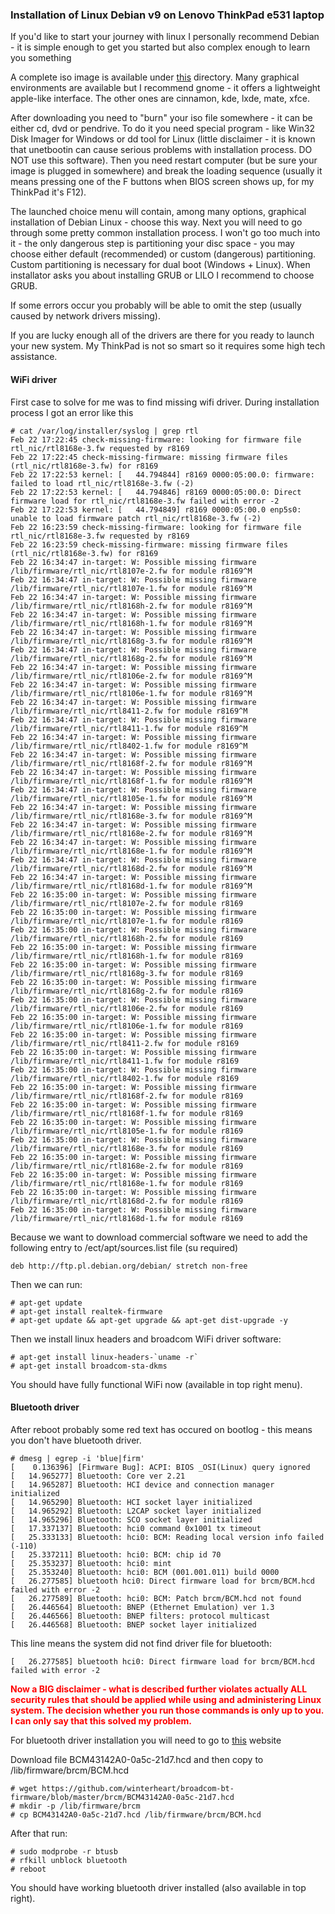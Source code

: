 ### Installation of Linux Debian v9 on Lenovo ThinkPad e531 laptop

If you'd like to start your journey with linux I personally recommend Debian - it is simple enough to get you started but also complex enough to learn you something

A complete iso image is available under [this](https://www.debian.org/CD/live/index.en.html) directory. Many graphical environments are available but I recommend gnome - it offers a lightweight apple-like interface. The other ones are cinnamon, kde, lxde, mate, xfce.

After downloading you need to "burn" your iso file somewhere - it can be either cd, dvd or pendrive. To do it you need special program - like Win32 Disk Imager for Windows or dd tool for Linux (little disclaimer - it is known that unetbootin can cause serious problems with installation process. DO NOT use this software). Then you need restart computer (but be sure your image is plugged in somewhere) and break the loading sequence (usually it means pressing one of the F buttons when BIOS screen shows up, for my ThinkPad it's F12).

The launched choice menu will contain, among many options, graphical installation of Debian Linux - choose this way. Next you will need to go through some pretty common installation process. I won't go too much into it - the only dangerous step is partitioning your disc space - you may choose either default (recommended) or custom (dangerous) partitioning. Custom partitioning is necessary for dual boot (Windows + Linux). When installator asks you about installing GRUB or LILO I recommend to choose GRUB.

If some errors occur you probably will be able to omit the step (usually caused by network drivers missing).

If you are lucky enough all of the drivers are there for you ready to launch your new system. My ThinkPad is not so smart so it requires some high tech assistance.

#### WiFi driver

First case to solve for me was to find missing wifi driver. During installation process I got an error like this
```
# cat /var/log/installer/syslog | grep rtl
Feb 22 17:22:45 check-missing-firmware: looking for firmware file rtl_nic/rtl8168e-3.fw requested by r8169
Feb 22 17:22:45 check-missing-firmware: missing firmware files (rtl_nic/rtl8168e-3.fw) for r8169
Feb 22 17:22:53 kernel: [   44.794844] r8169 0000:05:00.0: firmware: failed to load rtl_nic/rtl8168e-3.fw (-2)
Feb 22 17:22:53 kernel: [   44.794846] r8169 0000:05:00.0: Direct firmware load for rtl_nic/rtl8168e-3.fw failed with error -2
Feb 22 17:22:53 kernel: [   44.794849] r8169 0000:05:00.0 enp5s0: unable to load firmware patch rtl_nic/rtl8168e-3.fw (-2)
Feb 22 16:23:59 check-missing-firmware: looking for firmware file rtl_nic/rtl8168e-3.fw requested by r8169
Feb 22 16:23:59 check-missing-firmware: missing firmware files (rtl_nic/rtl8168e-3.fw) for r8169
Feb 22 16:34:47 in-target: W: Possible missing firmware /lib/firmware/rtl_nic/rtl8107e-2.fw for module r8169^M
Feb 22 16:34:47 in-target: W: Possible missing firmware /lib/firmware/rtl_nic/rtl8107e-1.fw for module r8169^M
Feb 22 16:34:47 in-target: W: Possible missing firmware /lib/firmware/rtl_nic/rtl8168h-2.fw for module r8169^M
Feb 22 16:34:47 in-target: W: Possible missing firmware /lib/firmware/rtl_nic/rtl8168h-1.fw for module r8169^M
Feb 22 16:34:47 in-target: W: Possible missing firmware /lib/firmware/rtl_nic/rtl8168g-3.fw for module r8169^M
Feb 22 16:34:47 in-target: W: Possible missing firmware /lib/firmware/rtl_nic/rtl8168g-2.fw for module r8169^M
Feb 22 16:34:47 in-target: W: Possible missing firmware /lib/firmware/rtl_nic/rtl8106e-2.fw for module r8169^M
Feb 22 16:34:47 in-target: W: Possible missing firmware /lib/firmware/rtl_nic/rtl8106e-1.fw for module r8169^M
Feb 22 16:34:47 in-target: W: Possible missing firmware /lib/firmware/rtl_nic/rtl8411-2.fw for module r8169^M
Feb 22 16:34:47 in-target: W: Possible missing firmware /lib/firmware/rtl_nic/rtl8411-1.fw for module r8169^M
Feb 22 16:34:47 in-target: W: Possible missing firmware /lib/firmware/rtl_nic/rtl8402-1.fw for module r8169^M
Feb 22 16:34:47 in-target: W: Possible missing firmware /lib/firmware/rtl_nic/rtl8168f-2.fw for module r8169^M
Feb 22 16:34:47 in-target: W: Possible missing firmware /lib/firmware/rtl_nic/rtl8168f-1.fw for module r8169^M
Feb 22 16:34:47 in-target: W: Possible missing firmware /lib/firmware/rtl_nic/rtl8105e-1.fw for module r8169^M
Feb 22 16:34:47 in-target: W: Possible missing firmware /lib/firmware/rtl_nic/rtl8168e-3.fw for module r8169^M
Feb 22 16:34:47 in-target: W: Possible missing firmware /lib/firmware/rtl_nic/rtl8168e-2.fw for module r8169^M
Feb 22 16:34:47 in-target: W: Possible missing firmware /lib/firmware/rtl_nic/rtl8168e-1.fw for module r8169^M
Feb 22 16:34:47 in-target: W: Possible missing firmware /lib/firmware/rtl_nic/rtl8168d-2.fw for module r8169^M
Feb 22 16:34:47 in-target: W: Possible missing firmware /lib/firmware/rtl_nic/rtl8168d-1.fw for module r8169^M
Feb 22 16:35:00 in-target: W: Possible missing firmware /lib/firmware/rtl_nic/rtl8107e-2.fw for module r8169
Feb 22 16:35:00 in-target: W: Possible missing firmware /lib/firmware/rtl_nic/rtl8107e-1.fw for module r8169
Feb 22 16:35:00 in-target: W: Possible missing firmware /lib/firmware/rtl_nic/rtl8168h-2.fw for module r8169
Feb 22 16:35:00 in-target: W: Possible missing firmware /lib/firmware/rtl_nic/rtl8168h-1.fw for module r8169
Feb 22 16:35:00 in-target: W: Possible missing firmware /lib/firmware/rtl_nic/rtl8168g-3.fw for module r8169
Feb 22 16:35:00 in-target: W: Possible missing firmware /lib/firmware/rtl_nic/rtl8168g-2.fw for module r8169
Feb 22 16:35:00 in-target: W: Possible missing firmware /lib/firmware/rtl_nic/rtl8106e-2.fw for module r8169
Feb 22 16:35:00 in-target: W: Possible missing firmware /lib/firmware/rtl_nic/rtl8106e-1.fw for module r8169
Feb 22 16:35:00 in-target: W: Possible missing firmware /lib/firmware/rtl_nic/rtl8411-2.fw for module r8169
Feb 22 16:35:00 in-target: W: Possible missing firmware /lib/firmware/rtl_nic/rtl8411-1.fw for module r8169
Feb 22 16:35:00 in-target: W: Possible missing firmware /lib/firmware/rtl_nic/rtl8402-1.fw for module r8169
Feb 22 16:35:00 in-target: W: Possible missing firmware /lib/firmware/rtl_nic/rtl8168f-2.fw for module r8169
Feb 22 16:35:00 in-target: W: Possible missing firmware /lib/firmware/rtl_nic/rtl8168f-1.fw for module r8169
Feb 22 16:35:00 in-target: W: Possible missing firmware /lib/firmware/rtl_nic/rtl8105e-1.fw for module r8169
Feb 22 16:35:00 in-target: W: Possible missing firmware /lib/firmware/rtl_nic/rtl8168e-3.fw for module r8169
Feb 22 16:35:00 in-target: W: Possible missing firmware /lib/firmware/rtl_nic/rtl8168e-2.fw for module r8169
Feb 22 16:35:00 in-target: W: Possible missing firmware /lib/firmware/rtl_nic/rtl8168e-1.fw for module r8169
Feb 22 16:35:00 in-target: W: Possible missing firmware /lib/firmware/rtl_nic/rtl8168d-2.fw for module r8169
Feb 22 16:35:00 in-target: W: Possible missing firmware /lib/firmware/rtl_nic/rtl8168d-1.fw for module r8169
```
Because we want to download commercial software we need to add the following entry to /ect/apt/sources.list file (su required)
```
deb http://ftp.pl.debian.org/debian/ stretch non-free
```

Then we can run:
```
# apt-get update
# apt-get install realtek-firmware
# apt-get update && apt-get upgrade && apt-get dist-upgrade -y
```
Then we install linux headers and broadcom WiFi driver software:
```
# apt-get install linux-headers-`uname -r`
# apt-get install broadcom-sta-dkms
```
You should have fully functional WiFi now (available in top right menu).

#### Bluetooth driver

After reboot probably some red text has occured on bootlog - this means you don't have bluetooth driver.
```
# dmesg | egrep -i 'blue|firm'
[    0.136396] [Firmware Bug]: ACPI: BIOS _OSI(Linux) query ignored
[   14.965277] Bluetooth: Core ver 2.21
[   14.965287] Bluetooth: HCI device and connection manager initialized
[   14.965290] Bluetooth: HCI socket layer initialized
[   14.965292] Bluetooth: L2CAP socket layer initialized
[   14.965296] Bluetooth: SCO socket layer initialized
[   17.337137] Bluetooth: hci0 command 0x1001 tx timeout
[   25.333133] Bluetooth: hci0: BCM: Reading local version info failed (-110)
[   25.337211] Bluetooth: hci0: BCM: chip id 70
[   25.353237] Bluetooth: hci0: mint
[   25.353240] Bluetooth: hci0: BCM (001.001.011) build 0000
[   26.277585] bluetooth hci0: Direct firmware load for brcm/BCM.hcd failed with error -2
[   26.277589] Bluetooth: hci0: BCM: Patch brcm/BCM.hcd not found
[   26.446564] Bluetooth: BNEP (Ethernet Emulation) ver 1.3
[   26.446566] Bluetooth: BNEP filters: protocol multicast
[   26.446568] Bluetooth: BNEP socket layer initialized
```
This line means the system did not find driver file for bluetooth:
```
[   26.277585] bluetooth hci0: Direct firmware load for brcm/BCM.hcd failed with error -2
```
**<span style="color:red">Now a BIG disclaimer - what is described further violates actually ALL security rules that should be applied while using and administering Linux system. The decision whether you run those commands is only up to you. I can only say that this solved my problem.
</span>**

For bluetooth driver installation you will need to go to [this](https://github.com/winterheart/broadcom-bt-firmware/tree/master/brcm) website


Download file BCM43142A0-0a5c-21d7.hcd and then copy to /lib/firmware/brcm/BCM.hcd
```
# wget https://github.com/winterheart/broadcom-bt-firmware/blob/master/brcm/BCM43142A0-0a5c-21d7.hcd
# mkdir -p /lib/firmware/brcm
# cp BCM43142A0-0a5c-21d7.hcd /lib/firmware/brcm/BCM.hcd
```
After that run:
```
# sudo modprobe -r btusb
# rfkill unblock bluetooth
# reboot
```
You should have working bluetooth driver installed (also available in top right).
